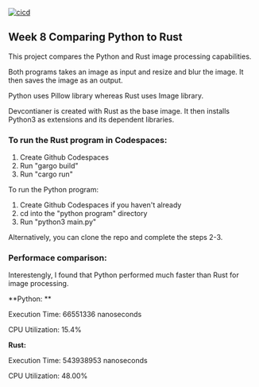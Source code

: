 [![cicd](https://github.com/nogibjj/IDS_Rust_Template_KM632/actions/workflows/rust.yml/badge.svg)](https://github.com/nogibjj/IDS_Rust_Template_KM632/actions/workflows/rust.yml)

## Week 8 Comparing Python to Rust

This project compares the Python and Rust image processing capabilities. 

Both programs takes an image as input and resize and blur the image. It then saves the image as an output. 

Python uses Pillow library whereas Rust uses Image library. 

Devcontianer is created with Rust as the base image. It then installs Python3 as extensions and its dependent libraries.

### To run the Rust program in Codespaces: 

1. Create Github Codespaces
2. Run "gargo build"
3. Run "cargo run"

To run the Python program: 

1. Create Github Codespaces if you haven't already
2. cd into the "python program" directory
3. Run "python3 main.py"

Alternatively, you can clone the repo and complete the steps 2-3. 

### Performace comparison:

Interestengly, I found that Python performed much faster than Rust for image processing. 

**Python: **

Execution Time: 66551336 nanoseconds

CPU Utilization: 15.4%

**Rust:** 

Execution Time: 543938953 nanoseconds

CPU Utilization: 48.00%


